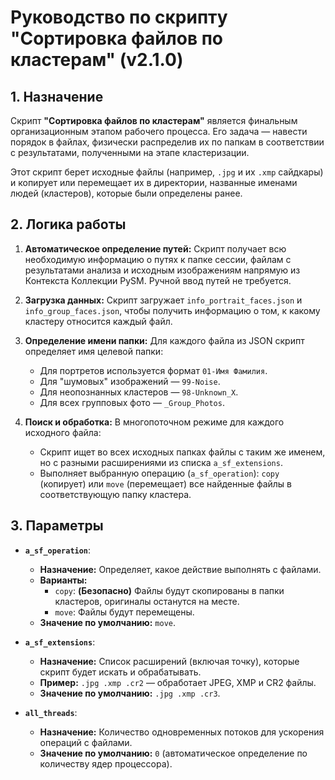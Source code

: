 # Руководство по скрипту "Сортировка файлов по кластерам" (v2.1.0)

## 1. Назначение

Скрипт **"Сортировка файлов по кластерам"** является финальным организационным этапом рабочего процесса. Его задача — навести порядок в файлах, физически распределив их по папкам в соответствии с результатами, полученными на этапе кластеризации.

Этот скрипт берет исходные файлы (например, `.jpg` и их `.xmp` сайдкары) и копирует или перемещает их в директории, названные именами людей (кластеров), которые были определены ранее.

## 2. Логика работы

1.  **Автоматическое определение путей:** Скрипт получает всю необходимую информацию о путях к папке сессии, файлам с результатами анализа и исходным изображениям напрямую из Контекста Коллекции PySM. Ручной ввод путей не требуется.

2.  **Загрузка данных:** Скрипт загружает `info_portrait_faces.json` и `info_group_faces.json`, чтобы получить информацию о том, к какому кластеру относится каждый файл.

3.  **Определение имени папки:** Для каждого файла из JSON скрипт определяет имя целевой папки:
    *   Для портретов используется формат `01-Имя Фамилия`.
    *   Для "шумовых" изображений — `99-Noise`.
    *   Для неопознанных кластеров — `98-Unknown_X`.
    *   Для всех групповых фото — `_Group_Photos`.

4.  **Поиск и обработка:** В многопоточном режиме для каждого исходного файла:
    *   Скрипт ищет во всех исходных папках файлы с таким же именем, но с разными расширениями из списка `a_sf_extensions`.
    *   Выполняет выбранную операцию (`a_sf_operation`): `copy` (копирует) или `move` (перемещает) все найденные файлы в соответствующую папку кластера.

## 3. Параметры

-   **`a_sf_operation`**:
    -   **Назначение:** Определяет, какое действие выполнять с файлами.
    -   **Варианты:**
        -   `copy`: **(Безопасно)** Файлы будут скопированы в папки кластеров, оригиналы останутся на месте.
        -   `move`: Файлы будут перемещены.
    -   **Значение по умолчанию:** `move`.

-   **`a_sf_extensions`**:
    -   **Назначение:** Список расширений (включая точку), которые скрипт будет искать и обрабатывать.
    -   **Пример:** `.jpg .xmp .cr2` — обработает JPEG, XMP и CR2 файлы.
    -   **Значение по умолчанию:** `.jpg .xmp .cr3`.

-   **`all_threads`**:
    -   **Назначение:** Количество одновременных потоков для ускорения операций с файлами.
    -   **Значение по умолчанию:** `0` (автоматическое определение по количеству ядер процессора).
